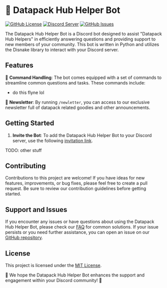 <!-- # Datapack Helper
repo for the datapack helper discord bot :)
readme placholder -->

# 🤖 Datapack Hub Helper Bot

[![GitHub License](https://img.shields.io/badge/License-MIT-blue.svg)](LICENSE.md)
[![Discord Server](https://img.shields.io/discord/935560260725379143?color=7289DA&label=Discord&logo=discord)](https://discord.datapackhub.net/)
[![GitHub Issues](https://img.shields.io/github/issues/Datapack-Hub/bot)](https://github.com/Datapack-Hub/bot/issues)

The Datapack Hub Helper Bot is a Discord bot designed to assist "Datapack Hub Helpers" in efficiently answering questions and providing support to new members of your community. This bot is written in Python and utilizes the Disnake library to interact with your Discord server.

## Features

🔹 **Command Handling**: The bot comes equipped with a set of commands to streamline common questions and tasks. These commands include:

- do this flyne lol

🔹 **Newsletter**: By running `/newletter`, you can access to our exclusive newsletter full of datapack related goodies and other announcements.

## Getting Started

1. **Invite the Bot**: To add the Datapack Hub Helper Bot to your Discord server, use the following [invitation link](https://bot.datapackhhub.net).

TODO: other stuff

## Contributing

Contributions to this project are welcome! If you have ideas for new features, improvements, or bug fixes, please feel free to create a pull request. Be sure to review our contribution guidelines before getting started.

## Support and Issues

If you encounter any issues or have questions about using the Datapack Hub Helper Bot, please check our [FAQ](https://discord.datapackhub.net/faq) for common solutions. If your issue persists or you need further assistance, you can open an issue on our [GitHub repository](https://github.com/Datapack-Hub/bot/issues).

## License

This project is licensed under the [MIT License](LICENSE.md).

🌟 We hope the Datapack Hub Helper Bot enhances the support and engagement within your Discord community! 🌟
